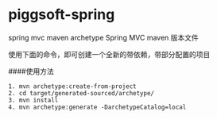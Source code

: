 # piggsoft-spring
spring mvc maven archetype
Spring MVC maven 版本文件

使用下面的命令，即可创建一个全新的带依赖，带部分配置的项目

####使用方法
````
1. mvn archetype:create-from-project
2. cd target/generated-sourced/archetype/
3. mvn install
4. mvn archetype:generate -DarchetypeCatalog=local
````